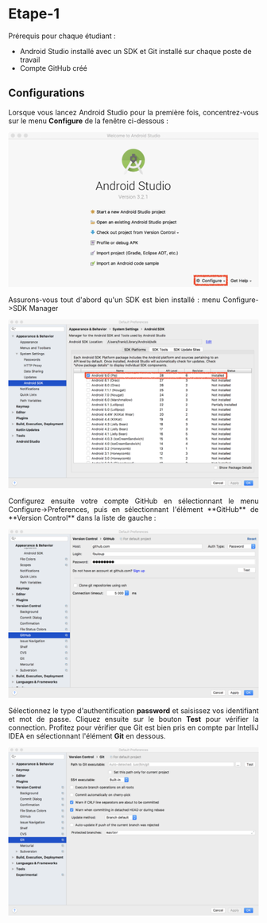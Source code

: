 # Etape-1
Prérequis pour chaque étudiant :
* Android Studio installé avec un SDK et Git installé sur chaque poste de travail
* Compte GitHub créé

## Configurations
<p align="justify">
Lorsque vous lancez Android Studio pour la première fois, concentrez-vous sur le menu <b>Configure</b> de la fenêtre ci-dessous :
</p>
<p align="center">
<img src="/images/image_1b.png" alt="drawing" width="600"/>
</p>
<p align="justify">
Assurons-vous tout d'abord qu'un SDK est bien installé : menu Configure->SDK Manager
</p>
<p align="center">
<img src="/images/image_1a.png" alt="drawing" width="600"/>
</p>

<p align="justify">
Configurez ensuite votre compte GitHub en sélectionnant le menu Configure->Preferences, puis en sélectionnant l'élément **GitHub** de **Version Control** dans la liste de gauche :
  </p>
<p align="center">
<img src="/images/image_1c.png" alt="drawing" width="600"/>
</p>

<p align="justify">
  Sélectionnez le type d'authentification <b>password</b> et saisissez vos identifiant et mot de passe. Cliquez ensuite sur le bouton <b>Test</b> pour vérifier la connection. Profitez pour vérifier que Git est bien pris en compte par IntelliJ IDEA en sélectionnant l'élément <b>Git</b> en dessous.
  </p>
  
  <p align="center">
<img src="/images/image_1d.png" alt="drawing" width="600"/>
</p>

